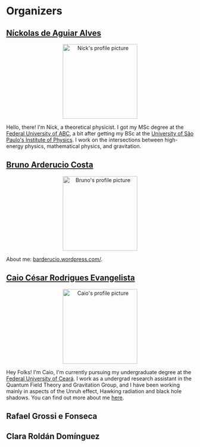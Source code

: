 # Organizers

## [Níckolas de Aguiar Alves](https://alves-nickolas.github.io/)

  <div align="center">
    <img src="https://bht50.github.io/organizers/pictures/nick.png" alt="Níck's profile picture" width="200" height="200">
  </div>

  Hello, there! I'm Níck, a theoretical physicist. I got my MSc degree at the [Federal University of ABC](fisica.ufabc.edu.br/en/), a bit after getting my BSc at the [University of São Paulo's Institute of Physics](http://portal.if.usp.br/ifusp/en). I work on the intersections between high-energy physics, mathematical physics, and gravitation.

## [Bruno Arderucio Costa](https://barderucio.wordpress.com/)

  <div align="center">
    <img src="https://bht50.github.io/organizers/pictures/bruno.png" alt="Bruno's profile picture" width="200" height="200">
  </div>

  About me: [barderucio.wordpress.com/](https://barderucio.wordpress.com/).

## [Caio César Rodrigues Evangelista](https://usingcaio.github.io/)

  <div align="center">
    <img src="https://bht50.github.io/organizers/pictures/caio.png" alt="Caio's profile picture" width="200" height="200">
  </div>

Hey Folks! I'm Caio, I'm currently pursuing my undergraduate degree at the [Federal University of Ceará](https://www.fisica.ufc.br/portal/en/front-page/). I work as a undergrad research assistant in the Quantum Field Theory and Gravitation Group, and I have been working mainly in aspects of the Unruh effect, Hawking radiation and black hole shadows. You can find out more about me [here](https://usingcaio.github.io/).

## Rafael Grossi e Fonseca

## Clara Roldán Domínguez
